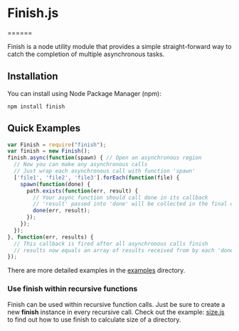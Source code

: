 # Finish.js
======

Finish is a node utility module that provides a simple straight-forward way to catch the completion of multiple asynchronous tasks. 

## Installation
You can install using Node Package Manager (npm):

    npm install finish

## Quick Examples
```javascript
var Finish = require("finish");
var finish = new Finish();
finish.async(function(spawn) { // Open an asynchronous region
  // Now you can make any asynchronous calls
  // Just wrap each asynchronous call with function 'spawn'
  ['file1', 'file2', 'file3'].forEach(function(file) {
    spawn(function(done) { 
      path.exists(function(err, result) {
        // Your async function should call done in its callback
        // 'result' passed into 'done' will be collected in the final callback
        done(err, result);
      });
    });
  });
}, function(err, results) {
  // This callback is fired after all asynchronous calls finish
  // results now equals an array of results received from by each 'done'
});
```

There are more detailed examples in the [examples](http://github.com/chaoran/finish/tree/master/examples) directory.

### Use __finish__ within recursive functions

Finish can be used within recursive function calls. Just be sure to create a new __finish__ instance in every recursive call. 
Check out the example: [size.js](https://github.com/chaoran/finish/blob/master/examples/size.js) to find out how to use finish to calculate size of a directory.
